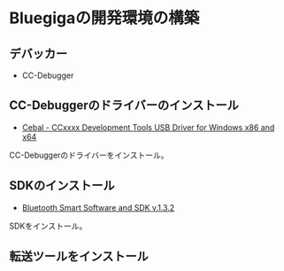 # Bluegigaの開発環境の構築

## デバッカー

* CC-Debugger

## CC-Debuggerのドライバーのインストール

* [Cebal - CCxxxx Development Tools USB Driver for Windows x86 and x64 ](http://www.ti.com/jp/lit/zip/swrc212) 

CC-Debuggerのドライバーをインストール。

## SDKのインストール

* [Bluetooth Smart Software and SDK v.1.3.2](https://www.bluegiga.com/en-US/products/ble113-bluetooth-smart-module/#login-modal)

SDKをインストール。

## 転送ツールをインストール


